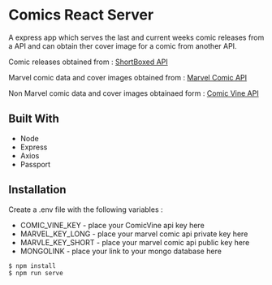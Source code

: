 # Comics React Server
A express app which serves the last and current weeks comic releases from a API and can obtain ther cover image for a comic from another API.

Comic releases obtained from : [ShortBoxed API](https://api.shortboxed.com/)

Marvel comic data and cover images obtained from : [Marvel Comic API](https://developer.marvel.com/)

Non Marvel comic data and cover images obtainaed form : [Comic Vine API](https://comicvine.gamespot.com/api/)

## Built With 
* Node
* Express
* Axios
* Passport

## 

## Installation

Create a .env file with the following variables :
- COMIC_VINE_KEY - place your ComicVine api key here 
- MARVEL_KEY_LONG - place your marvel comic api private key here
- MARVLE_KEY_SHORT - place your marvel comic api public key here
- MONGOLINK - place your link to your mongo database here

```
$ npm install 
$ npm run serve
```
